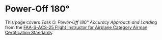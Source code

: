 # Power-Off 180&#176;

This page covers *Task O. Power‐Off 180&#176; Accuracy Approach and Landing* from the [FAA-S-ACS-25 Flight Instructor for Airplane Category Airman Certification Standards](https://www.faa.gov/training_testing/testing/acs/cfi_airplane_acs_25.pdf).
